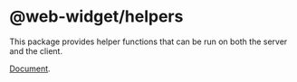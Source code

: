 # @web-widget/helpers

This package provides helper functions that can be run on both the server and the client.

[Document](https://github.com/web-widget/web-widget/docs/helpers).
